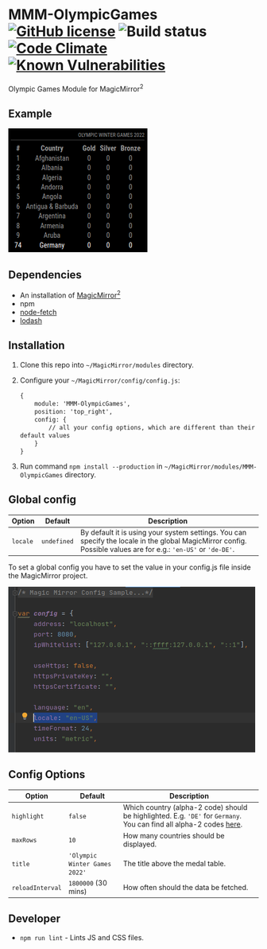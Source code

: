 # MMM-OlympicGames [![GitHub license](https://img.shields.io/badge/license-MIT-blue.svg?style=flat)](https://raw.githubusercontent.com/fewieden/MMM-OlympicGames/master/LICENSE) ![Build status](https://github.com/fewieden/MMM-OlympicGames/workflows/build/badge.svg) [![Code Climate](https://codeclimate.com/github/fewieden/MMM-OlympicGames/badges/gpa.svg?style=flat)](https://codeclimate.com/github/fewieden/MMM-OlympicGames) [![Known Vulnerabilities](https://snyk.io/test/github/fewieden/mmm-olympicgames/badge.svg)](https://snyk.io/test/github/fewieden/mmm-olympicgames)

Olympic Games Module for MagicMirror<sup>2</sup>

## Example

![](.github/medals.png)

## Dependencies

* An installation of [MagicMirror<sup>2</sup>](https://github.com/MichMich/MagicMirror)
* npm
* [node-fetch](https://www.npmjs.com/package/node-fetch)
* [lodash](https://www.npmjs.com/package/lodash)

## Installation

1. Clone this repo into `~/MagicMirror/modules` directory.
1. Configure your `~/MagicMirror/config/config.js`:

    ```
    {
        module: 'MMM-OlympicGames',
        position: 'top_right',
        config: {
            // all your config options, which are different than their default values
        }
    }
    ```

1. Run command `npm install --production` in `~/MagicMirror/modules/MMM-OlympicGames` directory.

## Global config

| **Option** | **Default** | **Description** |
| --- | --- | --- |
| `locale` | `undefined` | By default it is using your system settings. You can specify the locale in the global MagicMirror config. Possible values are for e.g.: `'en-US'` or `'de-DE'`. |

To set a global config you have to set the value in your config.js file inside the MagicMirror project.

![](.github/global.png)

## Config Options

| **Option** | **Default** | **Description** |
| --- | --- | --- |
| `highlight` | `false` | Which country (alpha-2 code) should be highlighted. E.g. `'DE'` for `Germany`. You can find all alpha-2 codes [here](https://en.wikipedia.org/wiki/ISO_3166-1_alpha-2).    |
| `maxRows` | `10` | How many countries should be displayed. |
| `title` | `'Olympic Winter Games 2022'` | The title above the medal table. |
| `reloadInterval` | `1800000` (30 mins) | How often should the data be fetched. |

## Developer

* `npm run lint` - Lints JS and CSS files.
